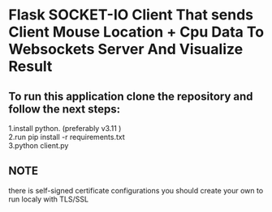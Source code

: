 


# Flask SOCKET-IO Client That sends Client Mouse Location + Cpu Data To Websockets Server And Visualize Result 





## To run this application clone the repository and follow the next steps:
1.install python. (preferably  v3.11 ) <br>
2.run pip install -r requirements.txt <br>3.python client.py

## NOTE
there is self-signed certificate configurations you should create your own to run localy with TLS/SSL





